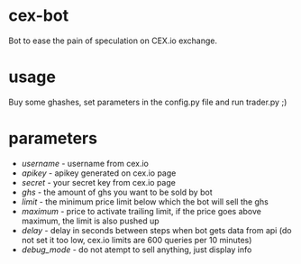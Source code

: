 cex-bot
=======
Bot to ease the pain of speculation on CEX.io exchange.

usage
=====
Buy some ghashes, set parameters in the config.py file and run trader.py ;)

parameters
==========
* _username_ - username from cex.io
* _apikey_ - apikey generated on cex.io page
* _secret_ - your secret key from cex.io page
* *ghs* - the amount of ghs you want to be sold by bot
* *limit* - the minimum price limit below which the bot will sell the ghs
* *maximum* - price to activate trailing limit, if the price goes above maximum, the limit is also pushed up
* *delay* - delay in seconds between steps when bot gets data from api (do not set it too low, cex.io limits are 600 queries per 10 minutes)
* *debug_mode* - do not atempt to sell anything, just display info
